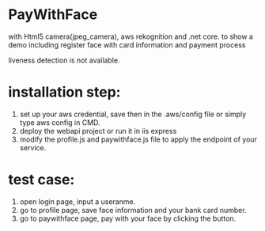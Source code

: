 # PayWithFace
with Html5 camera(jpeg_camera), aws rekognition and .net core. to show a demo including register face with card information and payment process

liveness detection is not available.


# installation step:
1. set up your aws credential, save then in the .aws/config file or simply type aws config in CMD.
2. deploy the webapi project or run it in iis express
3. modify the profile.js and paywithface.js file to apply the endpoint of your service.

# test case:
1. open login page, input a useranme.
2. go to profile page, save face information and your bank card number.
3. go to paywithface page, pay with your face by clicking the button.

